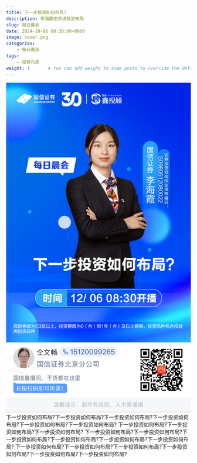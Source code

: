 ```yaml
---
title: 下一步投资如何布局?
description: 李海霞老师讲投资布局
slug: 每日晨会
date: 2024-10-06 08:30:00+0000
image: cover.png
categories:
    - 每日晨会
tags:
    - 投资布局
weight: 1       # You can add weight to some posts to override the default sorting (date descending)
---
```

![回放链接](QRCode.jpg)
下一步投资如何布局?下一步投资如何布局?下一步投资如何布局?下一步投资如何布局?下一步投资如何布局?下一步投资如何布局?
下一步投资如何布局?下一步投资如何布局?下一步投资如何布局?
下一步投资如何布局?下一步投资如何布局?下一步投资如何布局?下一步投资如何布局?下一步投资如何布局?下一步投资如何布局?
下一步投资如何布局?下一步投资如何布局?下一步投资如何布局?下一步投资如何布局?下一步投资如何布局?下一步投资如何布局?
